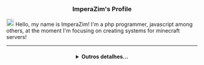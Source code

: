 

<h3 align="center">ImperaZim's Profile</h2>

<img width="20px" src="https://cdn.discordapp.com/emojis/1008073010768519268.png?size=2048"></img> Hello, my name is ImperaZim! I'm a php programmer, javascript among others, at the moment I'm focusing on creating systems for minecraft servers!

---

<h4 align="center">
<details>
<summary>Outros detalhes...</summary>
 <h1> Github Stats </h1>
  <a href="https://github.com/ImperaZim">
   <img align="center" src="https://github-readme-stats.vercel.app/api/?username=ImperaZim&show_icons=true&hide_border=true&theme=transparent&count_private=true">
  </a>
 <br>
  <a href="https://github.com/ImperaZim">
    <img
      align="center"
      height="150em"
      src="https://github-readme-stats.vercel.app/api/top-langs/?username=ImperaZim&show_icons=true&hide_border=true&include_all_commits=true&count_private=true&layout=compact&theme=transparent"
    />
  </a>
</p>
 
<p align="center">
  <a href="https://github.com/ImperaZim">
    <img
      align="center"
      src="https://github-profile-trophy.vercel.app/?username=ImperaZim&theme=transparent&no-frame=true&row=1&&margin-w=0&no-bg=true"
    />
  </a>
</a>
</p>
</p>
</details> 
